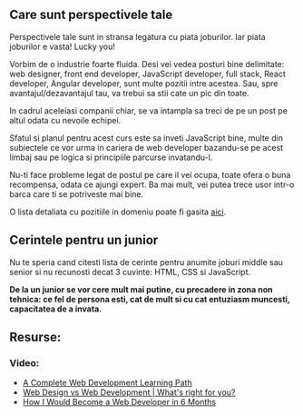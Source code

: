 ## Care sunt perspectivele tale

Perspectivele tale sunt in stransa legatura cu piata joburilor. Iar piata joburilor e vasta! Lucky you!

Vorbim de o industrie foarte fluida. Desi vei vedea posturi bine delimitate: web designer, front end developer, JavaScript developer, full stack, React developer, Angular developer, sunt multe pozitii intre acestea. Sau, spre avantajul/dezavantajul tau, va trebui sa stii cate un pic din toate.

In cadrul aceleiasi companii chiar, se va intampla sa treci de pe un post pe altul odata cu nevoile echipei.

Sfatul si planul pentru acest curs este sa inveti JavaScript bine, multe din subiectele ce vor urma in cariera de web developer bazandu-se pe acest limbaj sau pe logica si principiile parcurse invatandu-l.

Nu-ti face probleme legat de postul pe care il vei ocupa, toate ofera o buna recompensa, odata ce ajungi expert. Ba mai mult, vei putea trece usor intr-o barca care ti se potriveste mai bine.

O lista detaliata cu pozitiile in domeniu poate fi gasita [aici][jobs].

## Cerintele pentru un junior
Nu te speria cand citesti lista de cerinte pentru anumite joburi middle sau senior si nu recunosti decat 3 cuvinte: HTML, CSS si JavaScript.

**De la un junior se vor cere mult mai putine, cu precadere in zona non tehnica: ce fel de persona esti, cat de mult si cu cat entuziasm muncesti, capacitatea de a invata.**


## Resurse:

### Video:
* [A Complete Web Development Learning Path](https://www.youtube.com/watch?v=2-akTTZyrcM)
* [Web Design vs Web Development | What's right for you?](https://www.youtube.com/watch?v=Ujc3yhN9E5Y)
* [How I Would Become a Web Developer in 6 Months](https://www.youtube.com/watch?v=vB4bSDznwgM)



[jobs]: https://frontendmasters.com/books/front-end-handbook/2019/#3.2